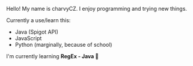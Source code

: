Hello! My name is charvyCZ. I enjoy programming and trying new things.

Currently a use/learn this:
- Java (Spigot API)
- JavaScript
- Python (marginally, because of school)

I'm currently learning **RegEx - Java 🤮**

<!---
charvyCZ/charvyCZ is a ✨ special ✨ repository because its `README.md` (this file) appears on your GitHub profile.
You can click the Preview link to take a look at your changes.
--->
